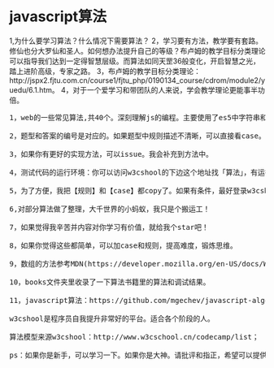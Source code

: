 # javascript算法
<p>
1,为什么要学习算法？什么情况下需要算法？
2，学习要有方法，教学要有套路。修仙也分大罗仙和圣人。如何想办法提升自己的等级？布卢姆的教学目标分类理论可以指导我们达到一定得智慧层级。而算法如同天罡36般变化，开启智慧之光，踏上进阶高级，专家之路。
3，布卢姆的教学目标分类理论：http://jspx2.fjtu.com.cn/course1/fjtu_php/0190134_course/cdrom/module2/yuedu/6.1.htm。
4，对于一个爱学习和带团队的人来说，学会教学理论更能事半功倍。
</p>

<pre>
1，web的一些常见算法,共40个。深刻理解js的编程。主要使用了es5中字符串和数组的方法。<br/>
2，题型和答案的编号是对应的。如果题型中规则描述不清晰，可以直接看case。答案全部是本人编写的，并通过所有case测试了。仅供参考，并非最佳。<br/>
3，如果你有更好的实现方法，可以issue。我会补充到方法中。<br/>
4，测试代码的运行环境：你可以访问w3cshool的下边这个地址找「算法」，有运行环境。也可以使用浏览器的控制台（chrome和firebug）。<br/>
5，为了方便，我把【规则】和【case】都copy了。如果有条件，最好登录w3cshool平台。<br/>
6,对部分算法做了整理，大千世界的小蚂蚁，我只是个搬运工！<br/>
7，如果觉得我辛苦并内容对你学习有价值，就给我个star吧！<br/>
8，如果你觉得这些都简单，可以加case和规则，提高难度，锻炼思维。<br/>
9，数组的方法参考MDN(https://developer.mozilla.org/en-US/docs/Web/JavaScript/Reference/Global_Objects/Array/every)<br/>
10，books文件夹里收录了一下算法书籍里的算法和调试结果。<br/>
11，javascript算法：https://github.com/mgechev/javascript-algorithms<br/>
w3cshool是程序员自我提升非常好的平台。适合各个阶段的人。<br/>
算法模型来源w3cshool：http://www.w3cschool.cn/codecamp/list；<br/>
ps：如果你是新手，可以学习一下。如果你是大神。请批评和指正，希望可以提供更优算法方法，或者提供更多学习js编程的好算法。互相学习，不胜感激！<br/>

</pre>



